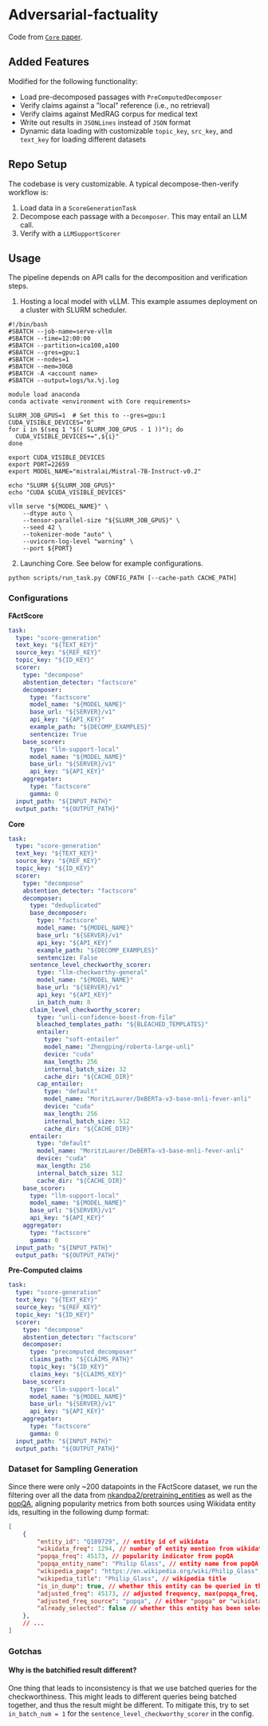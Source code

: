 # Adversarial-factuality

Code from [`Core` paper](https://arxiv.org/abs/2407.03572). 

## Added Features
Modified for the following functionality:

- Load pre-decomposed passages with `PreComputedDecomposer`
- Verify claims against a "local" reference (i.e., no retrieval)
- Verify claims against MedRAG corpus for medical text
- Write out results in `JSONLines` instead of `JSON` format
- Dynamic data loading with customizable `topic_key`, `src_key`, and `text_key` for loading different datasets

## Repo Setup
The codebase is very customizable. A typical decompose-then-verify workflow is:

1. Load data in a `ScoreGenerationTask`
2. Decompose each passage with a `Decomposer`. This may entail an LLM call.
3. Verify with a `LLMSupportScorer`



## Usage

The pipeline depends on API calls for the decomposition and verification steps. 

1. Hosting a local model with vLLM. This example assumes deployment on a cluster with SLURM scheduler.
```shell
#!/bin/bash
#SBATCH --job-name=serve-vllm
#SBATCH --time=12:00:00
#SBATCH --partition=ica100,a100
#SBATCH --gres=gpu:1
#SBATCH --nodes=1
#SBATCH --mem=30GB
#SBATCH -A <account name>
#SBATCH --output=logs/%x.%j.log

module load anaconda
conda activate <environment with Core requirements>

SLURM_JOB_GPUS=1  # Set this to --gres=gpu:1
CUDA_VISIBLE_DEVICES="0"
for i in $(seq 1 "$(( SLURM_JOB_GPUS - 1 ))"); do
  CUDA_VISIBLE_DEVICES+=",${i}"
done

export CUDA_VISIBLE_DEVICES
export PORT=22659
export MODEL_NAME="mistralai/Mistral-7B-Instruct-v0.2"

echo "SLURM ${SLURM_JOB_GPUS}"
echo "CUDA $CUDA_VISIBLE_DEVICES"

vllm serve "${MODEL_NAME}" \
    --dtype auto \
    --tensor-parallel-size "${SLURM_JOB_GPUS}" \
    --seed 42 \
    --tokenizer-mode "auto" \
    --uvicorn-log-level "warning" \
    --port ${PORT}
```


2. Launching Core. See below for example configurations.

```shellscript
python scripts/run_task.py CONFIG_PATH [--cache-path CACHE_PATH]
```


### Configurations

**FActScore**

```yaml
task:
  type: "score-generation"
  text_key: "${TEXT_KEY}"
  source_key: "${REF_KEY}"
  topic_key: "${ID_KEY}"
  scorer:
    type: "decompose"
    abstention_detector: "factscore"
    decomposer:
      type: "factscore"
      model_name: "${MODEL_NAME}"
      base_url: "${SERVER}/v1"
      api_key: "${API_KEY}"
      example_path: "${DECOMP_EXAMPLES}"
      sentencize: True
    base_scorer:
      type: "llm-support-local"
      model_name: "${MODEL_NAME}"
      base_url: "${SERVER}/v1"
      api_key: "${API_KEY}"
    aggregator:
      type: "factscore"
      gamma: 0
  input_path: "${INPUT_PATH}"
  output_path: "${OUTPUT_PATH}"
```

**Core**
```yaml
task:
  type: "score-generation"
  text_key: "${TEXT_KEY}"
  source_key: "${REF_KEY}"
  topic_key: "${ID_KEY}"
  scorer:
    type: "decompose"
    abstention_detector: "factscore"
    decomposer:
      type: "deduplicated"
      base_decomposer:
        type: "factscore"
        model_name: "${MODEL_NAME}"
        base_url: "${SERVER}/v1"
        api_key: "${API_KEY}"
        example_path: "${DECOMP_EXAMPLES}"
        sentencize: False
      sentence_level_checkworthy_scorer:
        type: "llm-checkworthy-general"
        model_name: "${MODEL_NAME}"
        base_url: "${SERVER}/v1"
        api_key: "${API_KEY}"
        in_batch_num: 8
      claim_level_checkworthy_scorer:
        type: "unli-confidence-boost-from-file"
        bleached_templates_path: "${BLEACHED_TEMPLATES}"
        entailer:
          type: "soft-entailer"
          model_name: "Zhengping/roberta-large-unli"
          device: "cuda"
          max_length: 256
          internal_batch_size: 32
          cache_dir: "${CACHE_DIR}"
        cap_entailer:
          type: "default"
          model_name: "MoritzLaurer/DeBERTa-v3-base-mnli-fever-anli"
          device: "cuda"
          max_length: 256
          internal_batch_size: 512
          cache_dir: "${CACHE_DIR}"
      entailer:
        type: "default"
        model_name: "MoritzLaurer/DeBERTa-v3-base-mnli-fever-anli"
        device: "cuda"
        max_length: 256
        internal_batch_size: 512
        cache_dir: "${CACHE_DIR}"
    base_scorer:
      type: "llm-support-local"
      model_name: "${MODEL_NAME}"
      base_url: "${SERVER}/v1"
      api_key: "${API_KEY}"
    aggregator:
      type: "factscore"
      gamma: 0
  input_path: "${INPUT_PATH}"
  output_path: "${OUTPUT_PATH}"
```

**Pre-Computed claims**
```yaml
task:
  type: "score-generation"
  text_key: "${TEXT_KEY}"
  source_key: "${REF_KEY}"
  topic_key: "${ID_KEY}"
  scorer:
    type: "decompose"
    abstention_detector: "factscore"
    decomposer:
      type: "precomputed_decomposer"
      claims_path: "${CLAIMS_PATH}"
      topic_key: "${ID_KEY}"
      claims_key: "${CLAIMS_KEY}"
    base_scorer:
      type: "llm-support-local"
      model_name: "${MODEL_NAME}"
      base_url: "${SERVER}/v1"
      api_key: "${API_KEY}"
    aggregator:
      type: "factscore"
      gamma: 0
  input_path: "${INPUT_PATH}"
  output_path: "${OUTPUT_PATH}"
```

### Dataset for Sampling Generation

Since there were only ~200 datapoints in the FActScore dataset, we run the filtering over all the data from [nkandpa2/pretraining_entities](https://huggingface.co/datasets/nkandpa2/pretraining_entities) as well as the [popQA](https://github.com/AlexTMallen/adaptive-retrieval), aligning popularity metrics from both sources using Wikidata entity ids, resulting in the following dump format:

```json
[
    {
        "entity_id": "Q189729", // entity id of wikidata
        "wikidata_freq": 1294, // number of entity mention from wikidata
        "popqa_freq": 45173, // popularity indicator from popQA
        "popqa_entity_name": "Philip Glass", // entity name from popQA
        "wikipedia_page": "https://en.wikipedia.org/wiki/Philip_Glass", // wikipedia page
        "wikipedia_title": "Philip_Glass", // wikipedia title
        "is_in_dump": true, // whether this entity can be queried in the FActScore-provided wikipedia dump
        "adjusted_freq": 45173, // adjusted frequency, max(popqa_freq, wikidata_freq)
        "adjusted_freq_source": "popqa", // either "popqa" or "wikidata", the source of adjusted frequency
        "already_selected": false // whether this entity has been selected for the FActScore dataset
    },
    // ...
]
```

### Gotchas

#### Why is the batchified result different?

One thing that leads to inconsistency is that we use batched queries for the checkworthiness. This might leads to different queries being batched together, and thus the result might be different. To mitigate this, try to set `in_batch_num = 1` for the `sentence_level_checkworthy_scorer` in the config.
